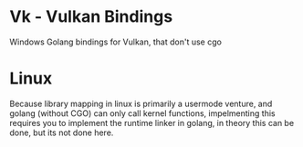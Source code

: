 # Vk - Vulkan Bindings

Windows Golang bindings for Vulkan, that don't use cgo

# Linux
Because library mapping in linux is primarily a usermode venture, and golang (without CGO) can only call kernel functions, impelmenting this requires you to implement the runtime linker in golang, in theory this can be done, but its not done here.
